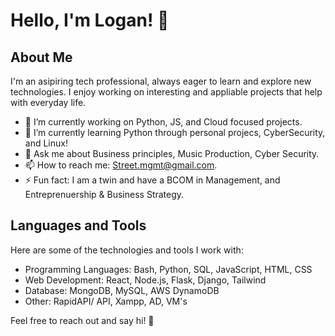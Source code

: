 # Hello, I'm Logan! 👋

## About Me

I'm an asipiring tech professional, always eager to learn and explore new technologies. I enjoy working on interesting and appliable projects that help with everyday life. 

- 🔭 I’m currently working on Python, JS, and Cloud focused projects.
- 🌱 I’m currently learning Python through personal projecs, CyberSecurity, and Linux!
- 💬 Ask me about Business principles, Music Production, Cyber Security.
- 📫 How to reach me: Street.mgmt@gmail.com.
- ⚡ Fun fact: I am a twin and have a BCOM in Management, and Entreprenuership & Business Strategy.

## Languages and Tools

Here are some of the technologies and tools I work with:

- Programming Languages: Bash, Python, SQL, JavaScript, HTML, CSS
- Web Development: React, Node.js, Flask, Django, Tailwind
- Database: MongoDB, MySQL, AWS DynamoDB
- Other: RapidAPI/ API, Xampp, AD, VM's

Feel free to reach out and say hi! 👋

